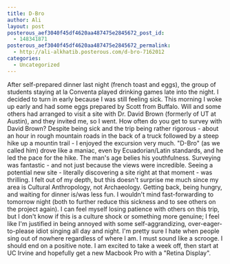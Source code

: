 ```yaml
---
title: D-Bro
author: Ali
layout: post
posterous_aef3040f45df4620aa487475e2845672_post_id:
  - 148341871
posterous_aef3040f45df4620aa487475e2845672_permalink:
  - http://ali-alkhatib.posterous.com/d-bro-7162012
categories:
  - Uncategorized
---
```

After self-prepared dinner last night (french toast and eggs), the group of students staying at la Conventa played drinking games late into the night. I decided to turn in early because I was still feeling sick. 
This morning I woke up early and had some eggs prepared by Scott from Buffalo. Will and some others had arranged to visit a site with Dr. David Brown (formerly of UT at Austin), and they invited me, so I went. How often do you get to survey with David Brown? 
Despite being sick and the trip being rather rigorous - about an hour in rough mountain roads in the back of a truck followed by a steep hike up a mountin trail - I enjoyed the excursion very much. "D-Bro" (as we called him) drove like a maniac, even by Ecuadorian/Latin standards, and he led the pace for the hike. The man's age belies his youthfulness. 
Surveying was fantastic - and not just because the views were incredible. Seeing a potential new site - literally discovering a site right at that moment - was thrilling. I felt out of my depth, but this doesn't surprise me much since my area is Cultural Anthropology, not Archaeology. 
Getting back, being hungry, and waiting for dinner is/was less fun. I wouldn't mind fast-forwarding to tomorrow night (both to further reduce this sickness and to see others on the project again). 
I can feel myself losing patience with others on this trip, but I don't know if this is a culture shock or something more genuine; I feel like I'm justified in being annoyed with some self-aggrandizing, over-eager-to-please idiot singing all day and night. 
I'm pretty sure I hate when people sing out of nowhere regardless of where I am. 
I must sound like a scrooge. I should end on a positive note. 
I am excited to take a week off, then start at UC Irvine and hopefully get a new Macbook Pro with a "Retina Display".
